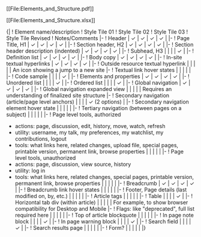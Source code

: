 [[File:Elements_and_Structure.pdf]]

[[File:Elements_and_Structure.xlsx]]


{|
! Element name/description
! Style Tile 01
! Style Tile 02
! Style Tile 03
! Style Tile Revised
! Notes/Comments
|-
! Header
| ✓
| ✓
| ✓
| ✓
| 
|-
! Page Title, H1
| ✓
| ✓
| ✓
| ✓
| 
|-
! Section header, H2
| ✓
| ✓
| ✓
| ✓
| 
|-
! Section header description (indented)
| ✓
| ✓
| ✓
| ✓
| 
|-
! Subhead, H3
| 
| 
| 
| ✓
| 
|-
! Definition list
| ✓
| ✓
| ✓
| ✓
| 
|-
! Body copy
| ✓
| ✓
| ✓
| ✓
| 
|-
! In-site textual hyperlinks
| ✓
| ✓
| ✓
| ✓
| 
|-
! Outside resource textual hyperlink
| 
| 
| 
| 
| An icon showing a jump to a new site
|-
! Textual link hover states
| 
| 
| 
| 
|
|-
! Code sample
| 
| 
| 
| ✓
| 
|-
! Elements and properties
| ✓
| ✓
| ✓
| ✓
| 
|-
! Unordered list
| 
| 
| 
| ✓
| 
|-
! Ordered list
| 
| 
| 
| ✓
| 
|-
! Global navigation
| ✓
| ✓
| ✓
| ✓
| 
|-
! Global navigation expanded view
| 
| 
| 
| 
| Requires an understanding of finalized site structure
|-
! Secondary navigation (article/page level anchors)
| 
| 
| 
| ✓ (2 options)
| 
|-
! Secondary navigation element hover state
| 
| 
| 
| 
| 
|-
! Tertiary navigation (between pages on a subject)
| 
| 
| 
| 
| 
|-
! Page level tools, authorized
* actions: page, discussion, edit, history, move, watch, refresh
* utility: username, my talk, my preferences, my watchlist, my contributions, logout
* tools: what links here, related changes, upload file, special pages, printable version, permanent link, browse properties
| 
| 
| 
| 
| 
|-
! Page level tools, unauthorized
* actions: page, discussion, view source, history
* utility: log in
* tools: what links here, related changes, special pages, printable version, permanent link, browse properties
| 
| 
| 
| 
| 
|-
! Breadcrumb
| ✓
| ✓
| ✓
| ✓
| 
|-
! Breadcrumb link hover states
| 
| 
| 
| 
| 
|-
! Footer, Page details (last modified on, by, etc.)
| 
| 
| 
| 
| 
|-
! Article tags
| 
| 
| 
| 
| 
|-
! Table
| 
| 
| 
| ✓
| 
|-
! Horizontal tab div (within article)
| 
| 
| 
| 
| For example, to show browser compatibility for Desktop and Mobile
|-
! Flags: like "deprecated", full list required here
| 
| 
| 
| 
| 
|-
! Top of article blockquote
| 
| 
| 
| 
| 
|-
! In page note block
| 
| 
| 
| ✓
| 
|-
! In page warning block
| 
| 
| 
| ✓
| 
|-
! Search field
| 
| 
| 
| ✓
| 
|-
! Search results page
| 
| 
| 
| 
| 
|-
! Form?
| 
| 
| 
| 
| 
|}